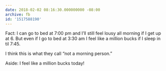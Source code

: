```yaml
---
date: 2018-02-02 08:16:30.000000000 -08:00
archive: fb
id: '1517588190'
---
```


Fact: I can go to bed at 7:00 pm and I’ll still feel lousy all morning if I get up at 6. But even if I go to bed at 3:30 am I feel like a million bucks if I sleep in til 7:45. 

I think this is what they call “not a morning person.”

Aside: I feel like a million bucks today!
